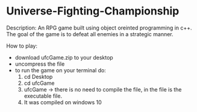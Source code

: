 # Universe-Fighting-Championship

Description:
An RPG game built using object oreinted programming in c++.
The goal of the game is to defeat all enemies in a strategic manner.

How to play:
- download ufcGame.zip to your desktop
- uncompress the file
- to run the game on your terminal do:
  1. cd Desktop
  2. cd ufcGame
  3. ufcGame -> there is no need to compile the file, in the file is the executable file. 
  4. It was compiled on windows 10
